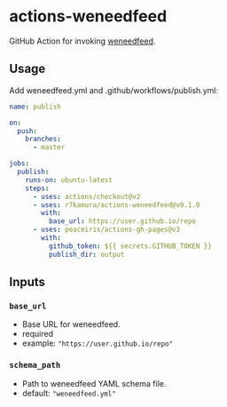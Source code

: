 # actions-weneedfeed

GitHub Action for invoking [weneedfeed](https://github.com/r7kamura/weneedfeed).

## Usage

Add weneedfeed.yml and .github/workflows/publish.yml:

```yaml
name: publish

on:
  push:
    branches:
      - master

jobs:
  publish:
    runs-on: ubuntu-latest
    steps:
      - uses: actions/checkout@v2
      - uses: r7kamura/actions-weneedfeed@v0.1.0
        with:
          base_url: https://user.github.io/repo
      - uses: peaceiris/actions-gh-pages@v3
        with:
          github_token: ${{ secrets.GITHUB_TOKEN }}
          publish_dir: output
```

## Inputs

### `base_url`

- Base URL for weneedfeed.
- required
- example: `"https://user.github.io/repo"`

### `schema_path`

- Path to weneedfeed YAML schema file.
- default: `"weneedfeed.yml"`
